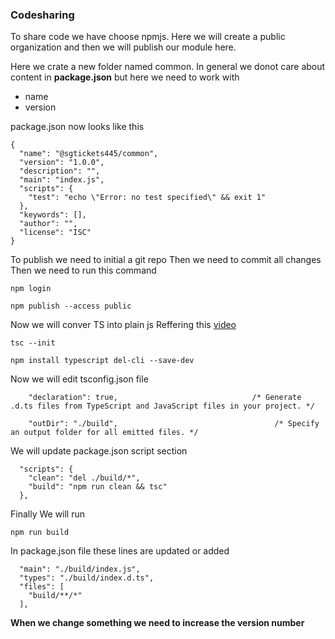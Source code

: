 ### Codesharing

To share code we have choose npmjs.
Here we will create a public organization and then we will publish our module here.

Here we crate a new folder named common.
In general we donot care about content in **package.json** but here we need to work with 
- name
- version

package.json now looks like this

```
{
  "name": "@sgtickets445/common",
  "version": "1.0.0",
  "description": "",
  "main": "index.js",
  "scripts": {
    "test": "echo \"Error: no test specified\" && exit 1"
  },
  "keywords": [],
  "author": "",
  "license": "ISC"
}
```

To publish we need to initial a git repo
Then we need to commit all changes
Then we need to run this command

```
npm login
```

```
npm publish --access public
```

Now we will conver TS into plain js
Reffering this [video](https://www.udemy.com/course/microservices-with-node-js-and-react/learn/lecture/19123078#overview)

```
tsc --init
```
```
npm install typescript del-cli --save-dev
```

Now we will edit tsconfig.json file 

```
    "declaration": true,                              /* Generate .d.ts files from TypeScript and JavaScript files in your project. */
```

```
    "outDir": "./build",                                   /* Specify an output folder for all emitted files. */
```

We will update package.json script section

```
  "scripts": {
    "clean": "del ./build/*",
    "build": "npm run clean && tsc"
  },
```

Finally We will run

```
npm run build
```

In package.json file these lines are updated or added

```
  "main": "./build/index.js",
  "types": "./build/index.d.ts",
  "files": [
    "build/**/*"
  ],
```

**When we change something we need to increase the version number**